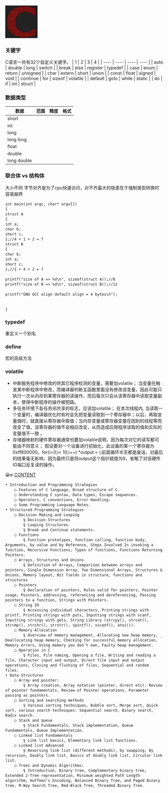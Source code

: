 ![C](../c.png)

### 关键字
C语言一共有32个自定义关键字。
|  1   | 2  |  3   | 4  |
|  ----  | ----  |  ----  | ----  |
| auto  | double | long   | switch |
| break  | else | register | typedef |
| case  | enum | return  | unsigned |
| char  | extern | short  | union |
| const  | float | signed   | void |
| continue  | for | sizeof | volatile |
| default  | goto | while | static | 
| do  | if | int  | struct |

<!--
auto：声明自动变量；
break：跳出当前循环；
case：开关语句分支；
char：声明字符型变量或函数返回值类型；
const：声明只读变量；
continue：结束当前循环，开始下一轮循环；
default：开关语句中的“默认分支”；
do：循环语句的循环体；

double：声明双精度浮点型变量或函数返回值类型；
else：条件语句否定分支（与if连用）；
enum：声明枚举类型；
extern：声明变量或函数是在其它文件或本文件的其它位置定义；
float：声明浮点型变量或函数返回值类型；
for：一种循环语句；
goto：无条件跳转语句；
if：条件语句；

int：声明整型变量或函数；
long：声明长整型变量或函数返回值类型
register：声明寄存器变量；
return：子程序返回语句（可以带参数，也可不带参数）
short：声明短整型变量或函数；
signed：声明有符号类型变量或函数；
sizeof：计算数据类型或变量长度（即所占字节数）
static：声明静态变量；

struct：声明结构体类型；
switch：用于开关语句；
typedef：用以给数据类型取别名；
unsigned：声明无符号类型变量或函数；
union：声明共用体类型；
void：声明函数无返回值或无参数，声明无类型指针；
volatile：说明变量在程序执行中可被隐含地改变；
while：循环语句的循环条件；

asm：用于在C语言中嵌入汇编指令；
fortran：为Fortran语言链接而设定的条件性支持类型指令符。
-->

### 数据类型
|  数据  | 范围  |  精度  | 格式  |
|  ----  | ---- |  ----  | ---- |
| short  |      |        |      |
| int    |      |        |      |
| long   |      |        |      |
| long long |   |        |      |
| float  |      |        |      |
| double |      |        |      |
| long double | |        |      |

### 联合体 vs 结构体
大小不同
字节对齐是为了cpu快速访问，对不齐最大的隐患在于强制类型转换时容易越界
```
int main(int argc, char* argv[])
{
struct A
{
int a;
char b;
short c;
};//4 + 1 + 2 = 7
struct B
{
char b;
int a;
short c;
};//1 + 4 + 2 = 7

printf("size of A => %d\n", sizeof(struct A));//8 
printf("size of B => %d\n", sizeof(struct B));//12

printf("GNU GCC align default align = 4 bytes\n");


}
```


### typedef
重定义一个别名

### define
宏的高级方法

### volatile
- 中断服务程序中修改的供其它程序检测的变量，需要加volatile； 
当变量在触发某中断程序中修改，而编译器判断主函数里面没有修改该变量，因此可能只执行一次从内存到某寄存器的读操作，而后每次只会从该寄存器中读取变量副本，使得中断程序的操作被短路。
- 多任务环境下各任务间共享的标志，应该加volatile； 
在本次线程内, 当读取一个变量时，编译器优化时有时会先把变量读取到一个寄存器中；以后，再取变量值时，就直接从寄存器中取值；当内存变量或寄存器变量在因别的线程等而改变了值，该寄存器的值不会相应改变，从而造成应用程序读取的值和实际的变量值不一致 。
- 存储器映射的硬件寄存器通常也要加volatile说明，因为每次对它的读写都可能由不同意义；
假设要对一个设备进行初始化，此设备的某一个寄存器为0xff800000。for(i=0;i< 10;i++)  *output = i;前面循环半天都是废话，对最后的结果毫无影响，因为最终只是将output这个指针赋值为9，省略了对该硬件IO端口反复读的操作。

😀🔚
[CONTENT](C.md)

~~~
• Introduction and Programming Strategies
	○ Features of C language, Broad structure of C.
	○ Understanding C syntax, Data types, Escape sequences.
	○ Operators, C conventions, Error Handling.
	○ Some Programming Language Notes. 
• Structured Programming Strategies
	○ Decision Making and Looping
		§ Decision Structures
		§ Looping Structures.
		§ Break and Continue statements.
	○ Functions
		§ Function prototypes, function calling, function body, Arguments, by value and by Reference, Steps Involved In invoking a function, Recursive Functions, Types of functions, Functions Returning Pointers.
	○ Arrays, Structures and Unions
		§ Definition of Arrays, Comparison between arrays and pointers, Single Dimension Array, Two Dimensional Arrays, Structures & Unions, Memory layout, Bit fields in structure, functions and structures
	○ Pointers
		§ Declaration of pointers, Rules valid for pointers, Pointer usage, Pointers, addressing, referencing and dereferencing, Passing pointers to a function, Strings with Pointers.
	○ String IO
		§ Accessing individual characters, Printing strings with printf, Printing strings with puts, Inputting strings with scanf, Inputting strings with gets, String Library (strcpy(), strcat(), strcmp(), strchr(), strstr(), spintf(), sscanf(), atoi()).
	○ Memory Allocation
		§ Overview of memory management, Allocating new heap memory, _ Deallocating heap memory, Checking for successful memory allocation, Memory errors, Using memory you don’t own, Faulty heap management.
	○ Operation in C
		§ Files, File naming, Opening a file, Writing and reading a file, Character input and output, Direct file input and output operations, Closing and flushing of files, Sequential and random files. 
• Data Structures
	○ Array and pointer:
		§ Array creation, Array notation (pointer, direct etc), Review of pointer fundamentals, Review of Pointer operations, Parameter passing as pointers.
	○ Sorting and searching methods
		§ Various sorting techniques, Bubble sort, Merge sort, Quick sort, various search techniques: Sequential search, Binary search, Radix search.
	○ Stack and queue
		§ Stack Fundamentals, Stack implementation, Queue Fundamentals, Queue Implementation.
	○ Linked list Fundamentals
		§ Link list basics, Elementary link list functions.
	○ Linked list Advanced
		§ Reversing link list (different methods), by swapping, By recursion, Doubly link list, Basics of doubly link list, Circular link list.
	○ Trees and Dynamic Algorithms:
		§ Introduction, Binary tree, Complementary binary tree, Extended 2-Tree representation, Minimum weighted Path Length algorithm, Huffman’s Encoding, Balanced Binary Tree, and Paged Binary tree, M-Way Search Tree, Red-Black Tree, Threaded Binary Tree.

~~~


